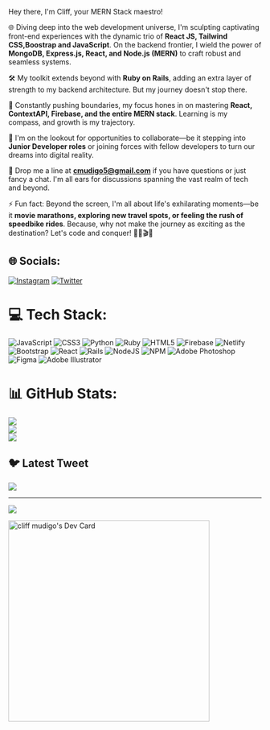  Hey there, I'm Cliff, your MERN Stack maestro!

🌐 Diving deep into the web development universe, I'm sculpting captivating front-end experiences with the dynamic trio of <b>React JS, Tailwind CSS,Boostrap and JavaScript</b>. On the backend frontier, I wield the power of <b>MongoDB, Express.js, React, and Node.js (MERN)</b> to craft robust and seamless systems.

🛠️ My toolkit extends beyond with <b>Ruby on Rails</b>, adding an extra layer of strength to my backend architecture. But my journey doesn't stop there.

🌱 Constantly pushing boundaries, my focus hones in on mastering <b>React, ContextAPI, Firebase, and the entire MERN stack</b>. Learning is my compass, and growth is my trajectory.

🤝 I'm on the lookout for opportunities to collaborate—be it stepping into <b>Junior Developer roles</b> or joining forces with fellow developers to turn our dreams into digital reality.

💬 Drop me a line at <b>cmudigo5@gmail.com</b> if you have questions or just fancy a chat. I'm all ears for discussions spanning the vast realm of tech and beyond.

⚡ Fun fact: Beyond the screen, I'm all about life's exhilarating moments—be it <b>movie marathons, exploring new travel spots, or feeling the rush of speedbike rides</b>. Because, why not make the journey as exciting as the destination? Let's code and conquer! 🚴‍♂️🎬✨



## 🌐 Socials:
[![Instagram](https://img.shields.io/badge/Instagram-%23E4405F.svg?logo=Instagram&logoColor=white)](https://instagram.com/https://www.instagram.com/) [![Twitter](https://img.shields.io/badge/Twitter-%231DA1F2.svg?logo=Twitter&logoColor=white)](https://twitter.com/https://twitter.com/home?lang=en) 

# 💻 Tech Stack:
![JavaScript](https://img.shields.io/badge/javascript-%23323330.svg?style=for-the-badge&logo=javascript&logoColor=%23F7DF1E) ![CSS3](https://img.shields.io/badge/css3-%231572B6.svg?style=for-the-badge&logo=css3&logoColor=white) ![Python](https://img.shields.io/badge/python-3670A0?style=for-the-badge&logo=python&logoColor=ffdd54) ![Ruby](https://img.shields.io/badge/ruby-%23CC342D.svg?style=for-the-badge&logo=ruby&logoColor=white) ![HTML5](https://img.shields.io/badge/html5-%23E34F26.svg?style=for-the-badge&logo=html5&logoColor=white) ![Firebase](https://img.shields.io/badge/firebase-%23039BE5.svg?style=for-the-badge&logo=firebase) ![Netlify](https://img.shields.io/badge/netlify-%23000000.svg?style=for-the-badge&logo=netlify&logoColor=#00C7B7) ![Bootstrap](https://img.shields.io/badge/bootstrap-%23563D7C.svg?style=for-the-badge&logo=bootstrap&logoColor=white) ![React](https://img.shields.io/badge/react-%2320232a.svg?style=for-the-badge&logo=react&logoColor=%2361DAFB) ![Rails](https://img.shields.io/badge/rails-%23CC0000.svg?style=for-the-badge&logo=ruby-on-rails&logoColor=white) ![NodeJS](https://img.shields.io/badge/node.js-6DA55F?style=for-the-badge&logo=node.js&logoColor=white) ![NPM](https://img.shields.io/badge/NPM-%23000000.svg?style=for-the-badge&logo=npm&logoColor=white) ![Adobe Photoshop](https://img.shields.io/badge/adobephotoshop-%2331A8FF.svg?style=for-the-badge&logo=adobephotoshop&logoColor=white) 	![Figma](https://img.shields.io/badge/figma-%23F24E1E.svg?style=for-the-badge&logo=figma&logoColor=white) ![Adobe Illustrator](https://img.shields.io/badge/adobeillustrator-%23FF9A00.svg?style=for-the-badge&logo=adobeillustrator&logoColor=white)
# 📊 GitHub Stats:
![](https://github-readme-stats.vercel.app/api?username=CLIFF-MUDIGO&theme=dark&hide_border=false&include_all_commits=true&count_private=true)<br/>
![](https://github-readme-streak-stats.herokuapp.com/?user=CLIFF-MUDIGO&theme=dark&hide_border=false)<br/>
![](https://github-readme-stats.vercel.app/api/top-langs/?username=CLIFF-MUDIGO&theme=dark&hide_border=false&include_all_commits=true&count_private=true&layout=compact)

## 🐦 Latest Tweet
[![](https://gtce.itsvg.in/api?username=https://twitter.com/home?lang=en)](https://github.com/VishwaGauravIn/github-twitter-card-embed)

---
[![](https://visitcount.itsvg.in/api?id=CLIFF-MUDIGO&icon=0&color=10)](https://visitcount.itsvg.in)

<!-- Proudly created with GPRM ( https://gprm.itsvg.in ) -->
<a href="https://app.daily.dev/mudigo"><img src="https://api.daily.dev/devcards/50c521b2f8444159aee194d0201ac767.png?r=xzo" width="400" alt="cliff mudigo's Dev Card"/></a>
